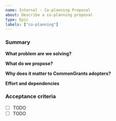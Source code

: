 ```yaml
---
name: Internal - Co-planning Proposal
about: Describe a co-planning proposal
type: Epic
labels: ["co-planning"]
---
```


### Summary

<!-- 1-2 sentence summary of the co-planning proposal -->

**What problem are we solving?**



**What do we propose?**



**Why does it matter to CommonGrants adopters?**



**Effort and dependencies**



### Acceptance criteria

- [ ] TODO
- [ ] TODO
